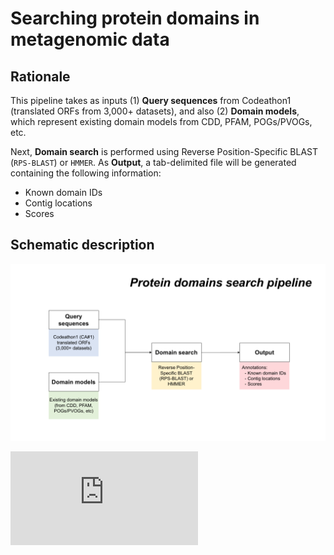 # Searching protein domains in metagenomic data

## Rationale

This pipeline takes as inputs (1) **Query sequences** from Codeathon1 (translated ORFs from 3,000+ datasets), and also (2) **Domain models**, which represent existing domain models from CDD, PFAM, POGs/PVOGs, etc.

Next, **Domain search** is performed using Reverse Position-Specific BLAST
(`RPS-BLAST`) or `HMMER`. As **Output**, a tab-delimited file will be generated containing the following information:

* Known domain IDs
* Contig locations
* Scores

## Schematic description

![Workflow](https://github.com/NCBI-Codeathons/Domain_HMM_Boundaries/blob/master/workflow_codeathon.png)

![Download PDF file](https://github.com/NCBI-Codeathons/Domain_HMM_Boundaries/blob/master/workflow_codeathon.pdf "Workflow")
